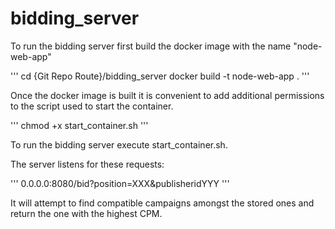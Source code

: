 # bidding_server

To run the bidding server first build the docker image with the name "node-web-app"
  
  '''
  cd {Git Repo Route}/bidding_server
  docker build -t node-web-app .
  '''
  
Once the docker image is built it is convenient to add additional permissions to the script used to start the container.

  '''
  chmod +x start_container.sh
  '''
  
To run the bidding server execute start_container.sh.

The server listens for these requests:

  '''
  0.0.0.0:8080/bid?position=XXX&publisheridYYY
  '''

It will attempt to find compatible campaigns amongst the stored ones and return the one with the highest CPM.
